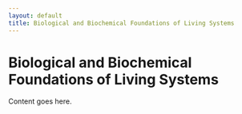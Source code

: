 ```yaml
---
layout: default
title: Biological and Biochemical Foundations of Living Systems
---
```


# Biological and Biochemical Foundations of Living Systems

Content goes here.
